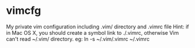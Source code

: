 vimcfg
======

My private vim configuration including .vim/ directory and .vimrc file
Hint: if in Mac OS X, you should create a symbol link to ./.vimrc, 
    otherwise Vim can't read ~/.vim/ directory.
eg: ln -s ~/.vim/.vimrc ~/.vimrc
